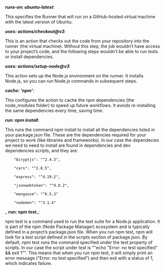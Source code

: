 _**runs-on: ubuntu-latest**_: 

This specifies the Runner that will run on a GitHub-hosted virtual machine with the latest version of Ubuntu.

_**uses: actions/checkout@v3**_: 

This is an action that checks out the code from your repository into the runner (the virtual machine). 
Without this step, the job wouldn’t have access to your project’s code, and the following steps wouldn’t be able to run tests or install dependencies.

_**uses: actions/setup-node@v3**_: 

This action sets up the Node.js environment on the runner. It installs Node.js, so you can run Node.js commands in subsequent steps.

_**cache: 'npm'**_: 

This configures the action to cache the npm dependencies (the node_modules folder) to speed up future workflows. 
It avoids re-installing the same dependencies every time, saving time.

_**run: npm install**_:

This runs the command npm install to install all the dependencies listed in your package.json file.
These are the dependencies required for your project to work (like libraries and frameworks). In our case the dependecies we need to need to install are found in dependencies and dev dependencies scripts, and they are:

        "bcryptjs": "^2.4.3",
        
        "cors": "^2.8.5",
        
        "express": "^4.19.2",
        
        "jsonwebtoken": "^9.0.2",
        
        "mongoose": "^8.5.3"
        
        "nodemon": "^3.1.4"
_
**run: npm test**_:

npm test is a command used to run the test suite for a Node.js application. It is part of the npm (Node Package Manager) ecosystem and is typically defined in a project’s package.json file.
When you run npm test, npm will look for a test script defined in the scripts section of package.json. By default, npm test runs the command specified under the test property of scripts. 
In our case the script under test is ""echo \"Error: no test specified\" && exit 1"". This means that when you run npm test, it will simply print an error message ("Error: no test specified") and 
then exit with a status of 1, which indicates failure.
